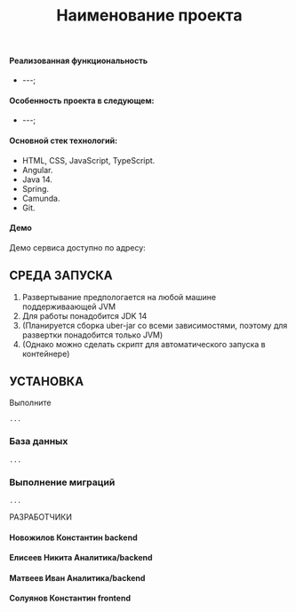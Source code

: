 <p align="center">
    <h1 align="center">Наименование проекта</h1>
    <br>
</p>

<h4>Реализованная функциональность</h4>
<ul>
    <li>---;</li>
</ul> 
<h4>Особенность проекта в следующем:</h4>
<ul>
    <li>---;</li>
</ul>
<h4>Основной стек технологий:</h4>
<ul>
	<li>HTML, CSS, JavaScript, TypeScript.</li>
	<li>Angular.</li>
  <li>Java 14.</li>
  <li>Spring.</li>
  <li>Camunda.</li>
	<li>Git.</li>
  
 </ul>
<h4>Демо</h4>
<p>Демо сервиса доступно по адресу:  </p>




СРЕДА ЗАПУСКА
------------
1) Развертывание предпологается на любой машине поддерживаающей JVM
2) Для работы понадобится JDK 14
3) (Планируется сборка uber-jar со всеми зависимостями, поэтому для развертки понадобится только JVM)
4) (Однако можно сделать скрипт для автоматического запуска в контейнере)


УСТАНОВКА
------------
Выполните 
~~~
...
~~~
### База данных
~~~
...
~~~
### Выполнение миграций
~~~
...
~~~

РАЗРАБОТЧИКИ

<h4>Новожилов Константин backend </h4>
<h4>Елисеев Никита Аналитика/backend </h4>
<h4>Матвеев Иван Аналитика/backend </h4>
<h4>Солуянов Константин frontend </h4>

